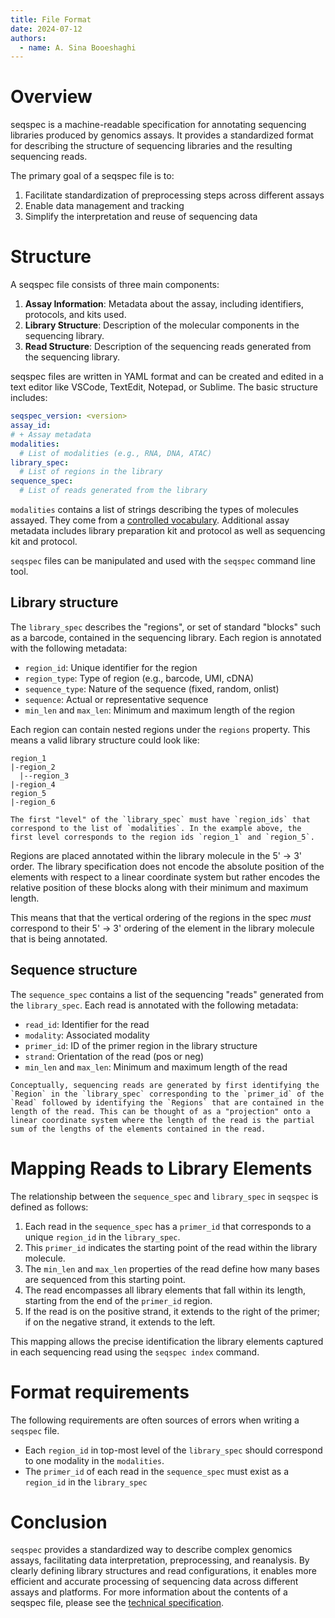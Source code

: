 ```yaml
---
title: File Format
date: 2024-07-12
authors:
  - name: A. Sina Booeshaghi
---
```


# Overview

seqspec is a machine-readable specification for annotating sequencing libraries produced by genomics assays. It provides a standardized format for describing the structure of sequencing libraries and the resulting sequencing reads.

The primary goal of a seqspec file is to:

1. Facilitate standardization of preprocessing steps across different assays
2. Enable data management and tracking
3. Simplify the interpretation and reuse of sequencing data

# Structure

A seqspec file consists of three main components:

1. **Assay Information**: Metadata about the assay, including identifiers, protocols, and kits used.
2. **Library Structure**: Description of the molecular components in the sequencing library.
3. **Read Structure**: Description of the sequencing reads generated from the sequencing library.

seqspec files are written in YAML format and can be created and edited in a text editor like VSCode, TextEdit, Notepad, or Sublime. The basic structure includes:

```yaml
seqspec_version: <version>
assay_id:
# + Assay metadata
modalities:
  # List of modalities (e.g., RNA, DNA, ATAC)
library_spec:
  # List of regions in the library
sequence_spec:
  # List of reads generated from the library
```

`modalities` contains a list of strings describing the types of molecules assayed. They come from a [controlled vocabulary](SPECIFICATION.md). Additional assay metadata includes library preparation kit and protocol as well as sequencing kit and protocol.

`seqspec` files can be manipulated and used with the `seqspec` command line tool.

## Library structure

The `library_spec` describes the "regions", or set of standard "blocks" such as a barcode, contained in the sequencing library. Each region is annotated with the following metadata:

- `region_id`: Unique identifier for the region
- `region_type`: Type of region (e.g., barcode, UMI, cDNA)
- `sequence_type`: Nature of the sequence (fixed, random, onlist)
- `sequence`: Actual or representative sequence
- `min_len` and `max_len`: Minimum and maximum length of the region

Each region can contain nested regions under the `regions` property. This means a valid library structure could look like:

```
region_1
|-region_2
  |--region_3
|-region_4
region_5
|-region_6
```

```{important}
The first "level" of the `library_spec` must have `region_ids` that correspond to the list of `modalities`. In the example above, the first level corresponds to the region ids `region_1` and `region_5`.
```

Regions are placed annotated within the library molecule in the 5' -> 3' order. The library specification does not encode the absolute position of the elements with respect to a linear coordinate system but rather encodes the relative position of these blocks along with their minimum and maximum length.

This means that that the vertical ordering of the regions in the spec _must_ correspond to their 5' -> 3' ordering of the element in the library molecule that is being annotated.

## Sequence structure

The `sequence_spec` contains a list of the sequencing "reads" generated from the `library_spec`. Each read is annotated with the following metadata:

- `read_id`: Identifier for the read
- `modality`: Associated modality
- `primer_id`: ID of the primer region in the library structure
- `strand`: Orientation of the read (pos or neg)
- `min_len` and `max_len`: Minimum and maximum length of the read

```{important}
Conceptually, sequencing reads are generated by first identifying the `Region` in the `library_spec` corresponding to the `primer_id` of the `Read` followed by identifying the `Regions` that are contained in the length of the read. This can be thought of as a "projection" onto a linear coordinate system where the length of the read is the partial sum of the lengths of the elements contained in the read.
```

# Mapping Reads to Library Elements

The relationship between the `sequence_spec` and `library_spec` in `seqspec` is defined as follows:

1. Each read in the `sequence_spec` has a `primer_id` that corresponds to a unique `region_id` in the `library_spec`.
2. This `primer_id` indicates the starting point of the read within the library molecule.
3. The `min_len` and `max_len` properties of the read define how many bases are sequenced from this starting point.
4. The read encompasses all library elements that fall within its length, starting from the end of the `primer_id` region.
5. If the read is on the positive strand, it extends to the right of the primer; if on the negative strand, it extends to the left.

This mapping allows the precise identification the library elements captured in each sequencing read using the `seqspec index` command.

# Format requirements

The following requirements are often sources of errors when writing a `seqspec` file.

- Each `region_id` in top-most level of the `library_spec` should correspond to one modality in the `modalities`.
- The `primer_id` of each read in the `sequence_spec` must exist as a `region_id` in the `library_spec`

# Conclusion

`seqspec` provides a standardized way to describe complex genomics assays, facilitating data interpretation, preprocessing, and reanalysis. By clearly defining library structures and read configurations, it enables more efficient and accurate processing of sequencing data across different assays and platforms. For more information about the contents of a seqspec file, please see the [technical specification](SPECIFICATION.md).
